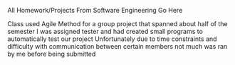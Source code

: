 All Homework/Projects From Software Engineering Go Here

Class used Agile Method for a group project that spanned about half of the semester
I was assigned tester and had created small programs to automatically test our project
Unfortunately due to time constraints and difficulty with communication between certain members not much was ran by me before being submitted
